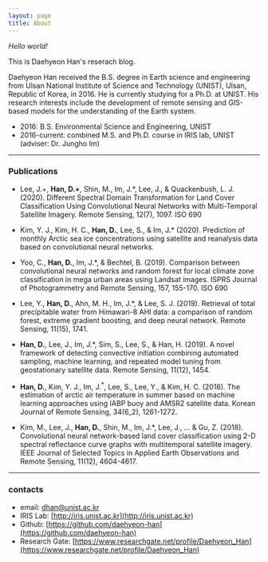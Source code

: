 ```yaml
---
layout: page
title: About
---
```


*Hello world!* 

This is Daehyeon Han's reserach blog.

Daehyeon Han received the B.S. degree in Earth science and engineering from Ulsan National Institute of Science and Technology (UNIST), Ulsan, Republic of Korea, in 2016. He is currently studying for a Ph.D. at UNIST. His research interests include the development of remote sensing and GIS-based​ models for the understanding of the Earth system.

* 2016: B.S. Environmental Science and Engineering, UNIST 
* 2016-current: combined M.S. and Ph.D. course in IRIS lab, UNIST (adviser: Dr. Jungho Im)

---

### Publications
* Lee, J.+, **Han, D.+**, Shin, M., Im, J.*, Lee, J., & Quackenbush, L. J. (2020). Different Spectral Domain Transformation for Land Cover Classification Using Convolutional Neural Networks with Multi-Temporal Satellite Imagery. Remote Sensing, 12(7), 1097.
ISO 690	

* Kim, Y. J., Kim, H. C., **Han, D.**, Lee, S., & Im, J.* (2020). Prediction of monthly Arctic sea ice concentrations using satellite and reanalysis data based on convolutional neural networks.

* Yoo, C., **Han, D.**, Im, J.*, & Bechtel, B. (2019). Comparison between convolutional neural networks and random forest for local climate zone classification in mega urban areas using Landsat images. ISPRS Journal of Photogrammetry and Remote Sensing, 157, 155-170.
ISO 690	

* Lee, Y., **Han, D.**, Ahn, M. H., Im, J.*, & Lee, S. J. (2019). Retrieval of total precipitable water from Himawari-8 AHI data: a comparison of random forest, extreme gradient boosting, and deep neural network. Remote Sensing, 11(15), 1741.

* **Han, D.**, Lee, J., Im, J.*, Sim, S., Lee, S., & Han, H. (2019). A novel framework of detecting convective initiation combining automated sampling, machine learning, and repeated model tuning from geostationary satellite data. Remote Sensing, 11(12), 1454.

* **Han, D.**, Kim, Y. J., Im, J.<sup>\*</sup>, Lee, S., Lee, Y., & Kim, H. C. (2018). The estimation of arctic air temperature in summer based on machine learning approaches using IABP buoy and AMSR2 satellite data. Korean Journal of Remote Sensing, 34(6_2), 1261-1272.

* Kim, M., Lee, J., **Han, D.**, Shin, M., Im, J.*, Lee, J., ... & Gu, Z. (2018). Convolutional neural network-based land cover classification using 2-D spectral reflectance curve graphs with multitemporal satellite imagery. IEEE Journal of Selected Topics in Applied Earth Observations and Remote Sensing, 11(12), 4604-4617.

---


### contacts
* email: dhan@unist.ac.kr
* IRIS Lab: [http://iris.unist.ac.kr](http://iris.unist.ac.kr)
* Github: [https://github.com/daehyeon-han](https://github.com/daehyeon-han)
* Research Gate: [https://www.researchgate.net/profile/Daehyeon_Han](https://www.researchgate.net/profile/Daehyeon_Han)